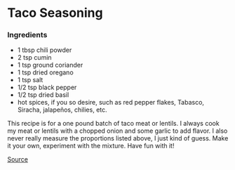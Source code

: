 # Taco Seasoning

### Ingredients
- 1 tbsp chili powder
- 2 tsp cumin
- 1 tsp ground coriander 
- 1 tsp dried oregano
- 1 tsp salt
- 1/2 tsp black pepper
- 1/2 tsp dried basil
- hot spices, if you so desire, such as red pepper flakes, Tabasco, Siracha, jalapeños, chilies, etc.

This recipe is for a one pound batch of taco meat or lentils.  I always cook my meat or lentils with a chopped onion and some garlic to add flavor.  I also never really measure the proportions listed above, I just kind of guess.  Make it your own, experiment with the mixture.  Have fun with it!

[Source](http://www.contented-bee.com/blog/2014/5/13/lentils-and-tacostogether)
